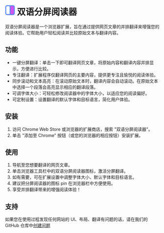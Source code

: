 # <img src="public/icons/splited-icon-32.png" width="32" align="left"> &nbsp;双语分屏阅读器

双语分屏阅读器是一个浏览器扩展，旨在通过提供网页文章的并排翻译来增强您的阅读体验。它帮助用户轻松阅读并比较原始文本与翻译内容。

## 功能
* 一键分屏翻译：单击一下即可翻译网页文章，将原始内容和翻译内容并排显示，方便进行比较。
* 专注翻译：扩展程序仅翻译网页的主要内容，提供更专注且愉悦的阅读体验。
* 同步滚动和文本高亮：在滚动原始文本时，翻译内容会自动滚动。在原始文本中选择一个段落会高亮显示相应的翻译段落。
* 可调字体大小：可轻松修改阅读器中的字体大小，以适应您的阅读偏好。
* 可定制设置：设置翻译的默认字体和目标语言，简化用户体验。

## 安装
1. 访问 Chrome Web Store 或浏览器的扩展商店，搜索 "双语分屏阅读器"。
2. 单击 "添加至 Chrome" 按钮（或您的浏览器的相应按钮）安装扩展。

## 使用
1. 导航至您想要翻译的网页文章。
2. 单击浏览器工具栏中的双语分屏阅读器图标，激活分屏翻译。
3. 如有需要，可在扩展设置中调整字体大小、默认字体和目标语言。
4. 建议把分屏阅读器的图标 pin 在浏览器栏中方便使用。
4. 享受并排翻译带来的增强阅读体验！

## 支持
如果您在使用过程发现任何网站的 UI、布局、翻译有问题的话，请在我们的 GitHub 仓库中[创建问题](https://github.com/zamia/bilingual-reader/issues)
